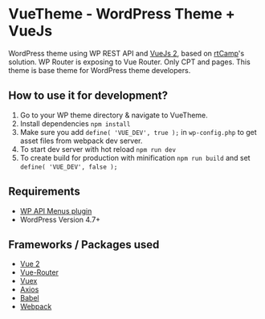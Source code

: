 
# VueTheme - WordPress Theme + VueJs
WordPress theme using WP REST API and [VueJs 2](http://vuejs.org), based on [rtCamp](https://rtcamp.com)'s solution. 
WP Router is exposing to Vue Router. Only CPT and pages.
This theme is base theme for WordPress theme developers.

## How to use it for development?
1. Go to your WP theme directory & navigate to VueTheme.
2. Install dependencies `npm install`
3. Make sure you add `define( 'VUE_DEV', true );` in `wp-config.php` to get asset files from webpack dev server.
4. To start dev server with hot reload `npm run dev`
5. To create build for production with minification `npm run build` and set   `define( 'VUE_DEV', false );`

## Requirements
* [WP API Menus plugin](https://wordpress.org/plugins/wp-api-menus/)
* WordPress Version 4.7+

## Frameworks / Packages used
* [Vue 2](http://vuejs.org)
* [Vue-Router](https://github.com/vuejs/vue-router)
* [Vuex](https://github.com/vuejs/vuex)
* [Axios](https://github.com/mzabriskie/axios)
* [Babel](https://babeljs.io)
* [Webpack](https://webpack.js.org/)
